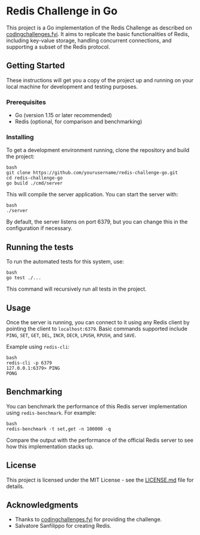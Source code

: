 # Redis Challenge in Go

This project is a Go implementation of the Redis Challenge as described on [codingchallenges.fyi](https://codingchallenges.fyi/challenges/challenge-redis). It aims to replicate the basic functionalities of Redis, including key-value storage, handling concurrent connections, and supporting a subset of the Redis protocol.

## Getting Started

These instructions will get you a copy of the project up and running on your local machine for development and testing purposes.

### Prerequisites

- Go (version 1.15 or later recommended)
- Redis (optional, for comparison and benchmarking)

### Installing

To get a development environment running, clone the repository and build the project:

```
bash
git clone https://github.com/yourusername/redis-challenge-go.git
cd redis-challenge-go
go build ./cmd/server
```

This will compile the server application. You can start the server with:

```
bash
./server
```

By default, the server listens on port 6379, but you can change this in the configuration if necessary.

## Running the tests

To run the automated tests for this system, use:

```
bash
go test ./...
```


This command will recursively run all tests in the project.

## Usage

Once the server is running, you can connect to it using any Redis client by pointing the client to `localhost:6379`. Basic commands supported include `PING`, `SET`, `GET`, `DEL`, `INCR`, `DECR`, `LPUSH`, `RPUSH`, and `SAVE`.

Example using `redis-cli`:

```
bash
redis-cli -p 6379
127.0.0.1:6379> PING
PONG
```


## Benchmarking

You can benchmark the performance of this Redis server implementation using `redis-benchmark`. For example:

```
bash
redis-benchmark -t set,get -n 100000 -q
```

Compare the output with the performance of the official Redis server to see how this implementation stacks up.

## License

This project is licensed under the MIT License - see the [LICENSE.md](LICENSE.md) file for details.

## Acknowledgments

- Thanks to [codingchallenges.fyi](https://codingchallenges.fyi/challenges/challenge-redis) for providing the challenge.
- Salvatore Sanfilippo for creating Redis.